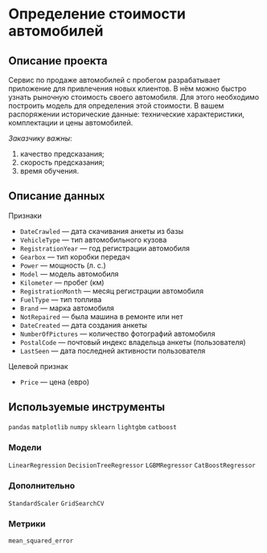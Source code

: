 # Определение стоимости автомобилей

## Описание проекта

Сервис по продаже автомобилей с пробегом разрабатывает приложение для привлечения новых клиентов. 
В нём можно быстро узнать рыночную стоимость своего автомобиля. Для этого необходимо построить модель для определения этой стоимости.
В вашем распоряжении исторические данные: технические характеристики, комплектации и цены автомобилей. 

*Заказчику важны*:
1. качество предсказания;
2. скорость предсказания;
3. время обучения.

## Описание данных

Признаки
- `DateCrawled` — дата скачивания анкеты из базы
- `VehicleType` — тип автомобильного кузова
- `RegistrationYear` — год регистрации автомобиля
- `Gearbox` — тип коробки передач
- `Power` — мощность (л. с.)
- `Model` — модель автомобиля
- `Kilometer` — пробег (км)
- `RegistrationMonth` — месяц регистрации автомобиля
- `FuelType` — тип топлива
- `Brand` — марка автомобиля
- `NotRepaired` — была машина в ремонте или нет
- `DateCreated` — дата создания анкеты
- `NumberOfPictures` — количество фотографий автомобиля
- `PostalCode` — почтовый индекс владельца анкеты (пользователя)
- `LastSeen` — дата последней активности пользователя

Целевой признак
- `Price` — цена (евро)

## Используемые инструменты

`pandas` `matplotlib` `numpy` `sklearn` `lightgbm` `catboost`

### Модели

`LinearRegression` `DecisionTreeRegressor` `LGBMRegressor` `CatBoostRegressor`

### Дополнительно

`StandardScaler` `GridSearchCV`

### Метрики

`mean_squared_error`
